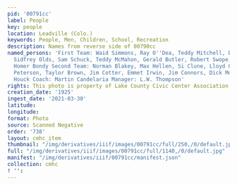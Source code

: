 ```yaml
---
pid: '00791cc'
label: People
key: people
location: Leadville (Colo.)
keywords: People, Men, Children, School, Recreation
description: Names from reverse side of 00790cc
named_persons: 'First Team: Waid Simmons, Ray O''Dea, Teddy Mitchell, Dan Harrington,
  Sidfrey Olds, Sam Schuck, Teddy McMahon, Gerald Butler, Robert Swope, Lefty Anderson,
  Homer Bondy Second Team: Norman Blakey, Max Hellen, Si Clune, Lloyd Crawford, Bud
  Peterson, Taylor Brown, Jim Cotter, Emmet Irwin, Jim Connors, Dick Montgomery, Fred
  Houck Coach: Martin Candelaria Manager: L.W. Thompson'
rights: This photo is property of Lake County Civic Center Association.
creation_date: '1925'
ingest_date: '2021-03-30'
latitude: 
longitude: 
format: Photo
source: Scanned Negative
order: '738'
layout: cmhc_item
thumbnail: "/img/derivatives/iiif/images/00791cc/full/250,/0/default.jpg"
full: "/img/derivatives/iiif/images/00791cc/full/1140,/0/default.jpg"
manifest: "/img/derivatives/iiif/00791cc/manifest.json"
collection: cmhc
! '': 
---
```


